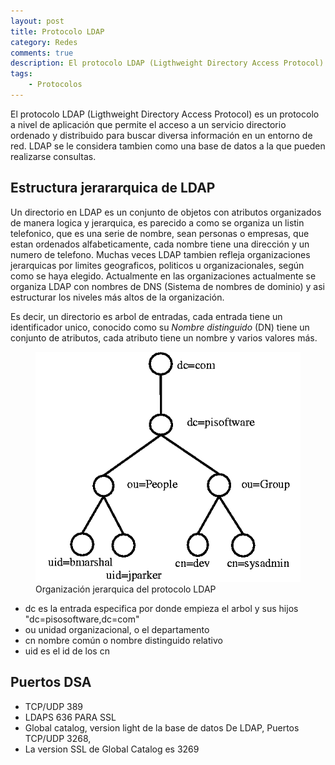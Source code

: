 ```yaml
---
layout: post
title: Protocolo LDAP
category: Redes
comments: true
description: El protocolo LDAP (Ligthweight Directory Access Protocol) es un protocolo a nivel de aplicación que permite el acceso a un servicio directorio ordenado y distribuido para buscar diversa información en un entorno de red. LDAP se le considera tambien como una base de datos a la que pueden realizarse consultas.
tags:   
    - Protocolos 
---
```


El protocolo LDAP (Ligthweight Directory Access Protocol) es un protocolo a nivel de aplicación que permite el acceso a un servicio directorio ordenado y distribuido para buscar diversa información en un entorno de red. LDAP se le considera tambien como una base de datos a la que pueden realizarse consultas.


## Estructura jerararquica de LDAP

Un directorio en LDAP es un conjunto de objetos con atributos organizados de manera logica y jerarquica, es parecido a como se organiza un listin telefonico, que es una serie de nombre, sean personas o empresas, que estan ordenados alfabeticamente, cada nombre tiene una dirección y un numero de telefono. Muchas veces LDAP tambien refleja organizaciones jerarquicas por limites geograficos, politicos u organizacionales, según como se haya elegido. Actualmente en las organizaciones actualmente se organiza LDAP con nombres de DNS (Sistema de nombres de dominio) y asi estructurar los niveles más altos de la organización.

Es decir, un directorio es arbol de entradas, cada entrada tiene un identificador unico, conocido como su *Nombre distinguido* (DN) tiene un conjunto de atributos, cada atributo tiene un nombre y varios valores más.

<figure>
<img alt="Protocolo LDAP" src="/resources/images/ldap.png"/>
<figcaption>
Organización jerarquica del protocolo LDAP
</figcaption>
</figure>

* dc es la entrada especifica por donde empieza el arbol y sus hijos "dc=pisosoftware,dc=com"
* ou unidad organizacional, o el departamento 
* cn nombre común o nombre distinguido relativo
* uid es el id de los cn

## Puertos DSA

* TCP/UDP 389
* LDAPS 636 PARA SSL
* Global catalog, version light de la base de datos De LDAP, Puertos TCP/UDP 3268, 
* La version SSL de Global Catalog es 3269





